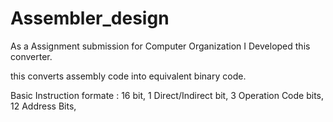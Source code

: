 # Assembler_design

As a Assignment submission for Computer Organization I Developed this converter.
 
this converts assembly code into equivalent binary code.

Basic Instruction formate : 16 bit, 1 Direct/Indirect bit, 3 Operation Code bits, 12 Address Bits,

